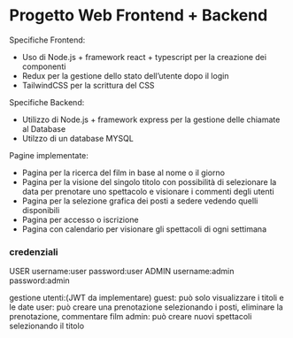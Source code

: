 # Progetto Web Frontend + Backend

Specifiche Frontend:

- Uso di Node.js + framework react + typescript per la creazione dei componenti
- Redux per la gestione dello stato dell’utente dopo il login
- TailwindCSS per la scrittura del CSS

Specifiche Backend:

- Utilizzo di Node.js + framework express per la gestione delle chiamate al Database
- Utilzzo di un database MYSQL

Pagine implementate:

- Pagina per la ricerca del film in base al nome o il giorno
- Pagina per la visione del singolo titolo con possibilità di selezionare la data per prenotare uno spettacolo e visionare i commenti degli utenti
- Pagina per la selezione grafica dei posti a sedere vedendo quelli disponibili
- Pagina per accesso o iscrizione
- Pagina con calendario per visionare gli spettacoli di ogni settimana

### credenziali

USER username:user password:user
ADMIN username:admin password:admin

gestione utenti:(JWT da implementare)
guest: può solo visualizzare i titoli e le date
user: può creare una prenotazione selezionando i posti, eliminare la prenotazione, commentare film
admin: può creare nuovi spettacoli selezionando il titolo
